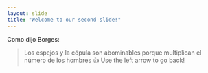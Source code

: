 ```yaml
---
layout: slide
title: "Welcome to our second slide!"
---
```

Como dijo Borges:
> Los espejos y la cópula son abominables
> porque multiplican el número de los hombres
:+1:
Use the left arrow to go back!
